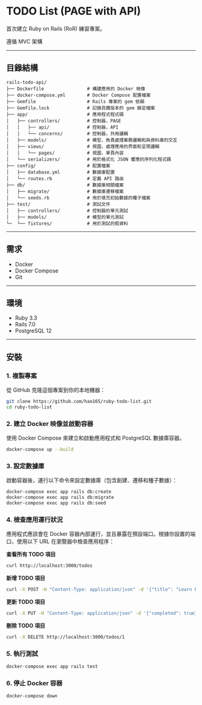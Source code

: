 # TODO List (PAGE with API)

首次建立 Ruby on Rails (RoR) 練習專案。

遵循 MVC 架構

---

## 目錄結構

```plaintext
rails-todo-api/
├── Dockerfile                # 構建應用的 Docker 映像
├── docker-compose.yml        # Docker Compose 配置檔案
├── Gemfile                   # Rails 專案的 gem 依賴
├── Gemfile.lock              # 記錄具體版本的 gem 鎖定檔案
├── app/                      # 應用程式程式碼
│   ├── controllers/          # 控制器，PAGE
│   │   ├── api/              # 控制器，API
│   │   └── concerns/         # 控制器，共用邏輯
│   ├── models/               # 模型，負責處理業務邏輯和與資料庫的交互
│   ├── views/                # 視圖，處理應用的界面和呈現邏輯
│   │   └── pages/            # 視圖，單頁內容
│   └── serializers/          # 用於格式化 JSON 響應的序列化程式碼
├── config/                   # 配置檔案
│   ├── database.yml          # 數據庫配置
│   └── routes.rb             # 定義 API 路由
├── db/                       # 數據庫相關檔案
│   ├── migrate/              # 數據庫遷移檔案
│   └── seeds.rb              # 用於填充初始數據的種子檔案
├── test/                     # 測試文件
│   ├── controllers/          # 控制器的單元測試
│   ├── models/               # 模型的單元測試
└─  └── fixtures/             # 用於測試的假資料
```

---

## 需求

- Docker
- Docker Compose
- Git

---

## 環境
- Ruby 3.3
- Rails 7.0
- PostgreSQL 12

---

## 安裝

### 1. 複製專案

從 GitHub 克隆這個專案到你的本地機器：

```bash
git clone https://github.com/hao165/ruby-todo-list.git
cd ruby-todo-list
```

### 2. 建立 Docker 映像並啟動容器
使用 Docker Compose 來建立和啟動應用程式和 PostgreSQL 數據庫容器。

```bash
docker-compose up --build
```

### 3. 設定數據庫
啟動容器後，運行以下命令來設定數據庫（包含創建、遷移和種子數據）：

```bash
docker-compose exec app rails db:create
docker-compose exec app rails db:migrate
docker-compose exec app rails db:seed
```

### 4. 檢查應用運行狀況
應用程式應該會在 Docker 容器內部運行，並且暴露在預設端口。根據你設置的端口，使用以下 URL 在瀏覽器中檢查應用程序：

**查看所有 TODO 項目**
```bash
curl http://localhost:3000/todos
```

**新增 TODO 項目**
```bash
curl -X POST -H "Content-Type: application/json" -d '{"title": "Learn Ruby", "completed": false}' http://localhost:3000/todos
```

**更新 TODO 項目**
```bash
curl -X PUT -H "Content-Type: application/json" -d '{"completed": true}' http://localhost:3000/todos/1
```

**刪除 TODO 項目**
```bash
curl -X DELETE http://localhost:3000/todos/1
```

### 5. 執行測試

```bash
docker-compose exec app rails test
```

### 6. 停止 Docker 容器

```bash
docker-compose down
```
